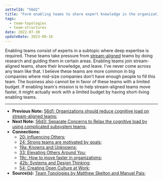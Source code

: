 ```yaml
---
zettelId: "56d2"
title: "Form enabling teams to share expert knowledge in the organization"
tags:
  - team-topologies
  - team-structures
date: 2022-07-30
updateDate: 2023-09-16
---
```


Enabling teams consist of experts in a subtopic where deep expertise is required. These teams take pressure from [stream-aligned](/notes/56d1/) teams by doing research and guiding them in certain areas. Enabling teams join stream-aligned teams, share their knowledge, and leave. I've never come across any team like that. I believe these teams are more common in big companies where mid-size companies don't have enough people to fill this team. The business also cannot be in favor of these teams with a limited budget. If enabling team's mission is to help stream-aligned teams move faster, it might actually work with a limited budget by having short-living enabling teams.

---

- **Previous Note:** [56d1: Organizations should reduce cognitive load on stream-aligned teams](/notes/56d1/);
- **Next Note:** [56d3: Separate Concerns to Relax the cognitive load by using complicated subsystem teams](/notes/56d3/);
- **Connections:**
  - [20: Influencing Others](/notes/20/);
  - [24: Strong teams are motivated by goals](/notes/24/);
  - [19a: Knowns and Unknowns](/notes/19a/);
  - [33: Elevating Others Around You](/notes/33/);
  - [19c: How to move faster in organizations](/notes/19c/);
  - [42b: Systems and Design Thinking](/notes/42b/);
  - [54: Creating Open Culture at Work](/notes/54/);
- **Source(s):** [Team Topologies by Matthew Skelton and Manuel Pais](/books/team-topologies-book-review-summary-and-notes/);
